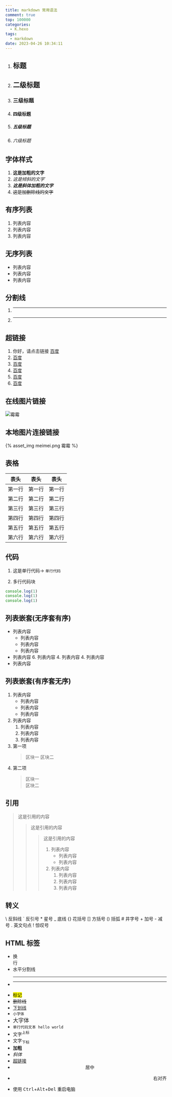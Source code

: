 ```yaml
---
title: markdown 常用语法
comment: true
top: 100000
categories:
  - K.hexo
tags:
  - markdown
date: 2023-04-26 10:34:11
---
```


1. ## 标题
2. ## 二级标题
3. ### 三级标题
4. #### 四级标题
5. ##### 五级标题
6. ###### 六级标题

## 字体样式

1. **这是加粗的文字**
2. _这是倾斜的文字_`
3. **_这是斜体加粗的文字_**
4. ~~这是加删除线的文字~~

## 有序列表

1. 列表内容
2. 列表内容
3. 列表内容

## 无序列表

- 列表内容
- 列表内容
- 列表内容

## 分割线

1. ***
2. ***

## 超链接

1. 你好，请点击链接 [百度](http://baidu.com)
1. [百度](http://baidu.com)
1. [百度](http://baidu.com)
1. [百度](http://baidu.com)
1. [百度](http://baidu.com)
1. [百度](http://baidu.com)

## 在线图片链接

![霉霉](https://gimg2.baidu.com/image_search/src=http%3A%2F%2Fc-ssl.duitang.com%2Fuploads%2Fitem%2F201502%2F09%2F20150209171221_uFkTa.jpeg&refer=http%3A%2F%2Fc-ssl.duitang.com&app=2002&size=f9999,10000&q=a80&n=0&g=0n&fmt=auto?sec=1685866238&t=442c26597b5dc85fbb2fff987f95d4b4)

## 本地图片连接链接

{% asset_img meimei.png 霉霉 %}

## 表格

| 表头   | 表头   | 表头   |
| ------ | ------ | ------ |
| 第一行 | 第一行 | 第一行 |
| 第二行 | 第二行 | 第二行 |
| 第三行 | 第三行 | 第三行 |
| 第四行 | 第四行 | 第四行 |
| 第五行 | 第五行 | 第五行 |
| 第六行 | 第六行 | 第六行 |

## 代码

1. 这是单行代码-> `单行代码`

2. 多行代码块

```javaScript
console.log(1)
console.log(1)
console.log(1)
```

## 列表嵌套(无序套有序)

- 列表内容
  - 列表内容
  - 列表内容
  - 列表内容
- 列表内容 6. 列表内容 4. 列表内容 4. 列表内容
- 列表内容

## 列表嵌套(有序套无序)

1. 列表内容
   - 列表内容
   - 列表内容
   - 列表内容
2. 列表内容
   1. 列表内容
   2. 列表内容
   3. 列表内容
3. 第一项
   > 区块一
   > 区块二
4. 第二项
   > 区块一  
   > 区块二

## 引用

> 这是引用的内容
>
> > 这是引用的内容
> >
> > > 这是引用的内容
> > >
> > > 1. 列表内容
> > >    - 列表内容
> > >    - 列表内容
> > > 2. 列表内容
> > >    1. 列表内容
> > >    2. 列表内容
> > >    3. 列表内容

## 转义

\\ 反斜线
\` 反引号 \* 星号
\_ 底线
\{} 花括号
\[] 方括号
\() 括弧
\# 井字号
\+ 加号
\- 减号
\. 英文句点
\! 惊叹号


## HTML 标签

- 换<br/>行
- 水平分割线<hr/>
- ***
- <mark>标记</mark>
- <del>删除线</del>
- <u>下划线</u>
- <small>小字体</small>
- <big>大字体</big>
- <code>单行代码文本 hello world</code>
- 文字<sup>上标</sup>
- 文字<sub>下标</sub>
- <b>加粗</b>
- <i>斜体</i>
- <a href="http://www.baidu.com" target="_blank">超链接</a>
- <center>居中</center>
- <p align=right>右对齐</p>
- 使用 <kbd>Ctrl</kbd>+<kbd>Alt</kbd>+<kbd>Del</kbd> 重启电脑
